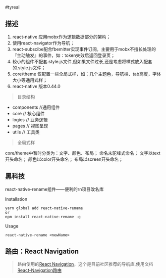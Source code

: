 #tyreal

##  描述

1. react-native 应用mobx作为逻辑数据部分的架构；
2. 使用react-navigator作为导航；
3. react-subscibe配合fbemitter实现事件订阅，主要用于mobx不擅长处理的『主动触发』的事件，如：token失效后返回登录页；
4. 较小的组件不配套.style.js文件,但如果文件过长,还是考虑将样式放入配套的.style.js文件；
5. core/theme 仅配置一些全局式样，如：几个主题色，导航栏、tab高度，字体大小等通用式样；
6. react-native 版本0.44.0

> 目录结构

+ components //通用组件
+ core // 核心组件
+ logics // 业务逻辑
+ pages // 视图呈现
+ utils // 工具类

> 全局式样

core/theme中暂时分类为：文字、颜色、布局；
命名未驼峰式命名；
文字以text开头命名；
颜色以color开头命名；
布局以screen开头命名；


## 黑科技

react-native-rename组件——便利的rn项目改名库

Installation

```
yarn global add react-native-rename
or
npm install react-native-rename -g
```

Usage

```
react-native-rename <newName>
```

## 路由：React Navigation
>路由使用的[React Navigation](https://reactnavigation.org/docs/intro/)，这个是目前社区推荐的导航库,使用文档[React-Navigation路由](./React-Navigation路由.md)




